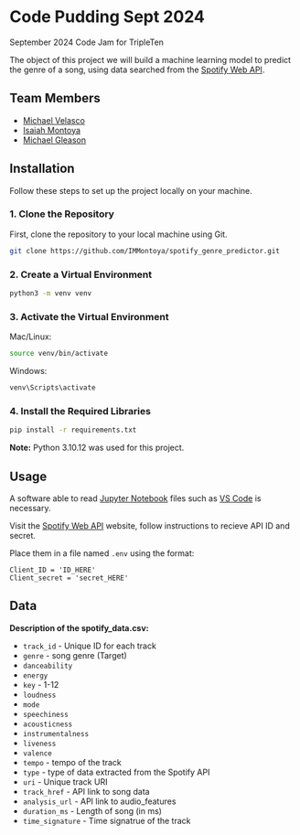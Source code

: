 # Code Pudding Sept 2024

September 2024 Code Jam for TripleTen

The object of this project we will build a machine learning model to predict the genre of a song, using data searched from the [Spotify Web API](https://developer.spotify.com/documentation/web-api).

## Team Members

- [Michael Velasco](https://github.com/vekim91)
- [Isaiah Montoya](https://github.com/IMMontoya)
- [Michael Gleason](https://github.com/mtgleason)

## Installation

Follow these steps to set up the project locally on your machine.

### 1. Clone the Repository

First, clone the repository to your local machine using Git.

```bash
git clone https://github.com/IMMontoya/spotify_genre_predictor.git
```

### 2. Create a Virtual Environment

```bash
python3 -m venv venv
```

### 3. Activate the Virtual Environment

Mac/Linux:

```bash
source venv/bin/activate
```

Windows:

```bash
venv\Scripts\activate
```

### 4. Install the Required Libraries

```bash
pip install -r requirements.txt
```

**Note:** Python 3.10.12 was used for this project.

## Usage

A software able to read [Jupyter Notebook](https://jupyter.org/) files such as [VS Code](https://code.visualstudio.com/) is necessary.

Visit the [Spotify Web API](https://developer.spotify.com/documentation/web-api) website, follow instructions to recieve API ID and secret.

Place them in a file named `.env` using the format:

```
Client_ID = 'ID_HERE'
Client_secret = 'secret_HERE'
```

## Data

**Description of the spotify_data.csv:**

- `track_id` - Unique ID for each track
- `genre` - song genre (Target)
- `danceability`
- `energy`
- `key` - 1-12
- `loudness`
- `mode`
- `speechiness`
- `acousticness`
- `instrumentalness`
- `liveness`
- `valence`
- `tempo` - tempo of the track
- `type` - type of data extracted from the Spotify API
- `uri` - Unique track URI
- `track_href` - API link to song data
- `analysis_url` - API link to audio_features
- `duration_ms` - Length of song (in ms)
- `time_signature` - Time signatrue of the track
